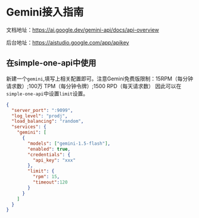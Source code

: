# Gemini接入指南

文档地址：https://ai.google.dev/gemini-api/docs/api-overview

后台地址：https://aistudio.google.com/app/apikey

## 在simple-one-api中使用

新建一个`gemini`,填写上相关配置即可。注意Gemini免费版限制：15RPM（每分钟请求数）;100万 TPM（每分钟令牌）;1500 RPD（每天请求数）
因此可以在`simple-one-api`中设置`limit`设置。

```json
{
  "server_port": ":9099",
  "log_level": "prodj",
  "load_balancing": "random",
  "services": {
    "gemini": [
      {
        "models": ["gemini-1.5-flash"],
        "enabled": true,
        "credentials": {
          "api_key": "xxx"
        },
        "limit": {
          "rpm": 15,
          "timeout":120
        }
      }
    ]
  }
}

```